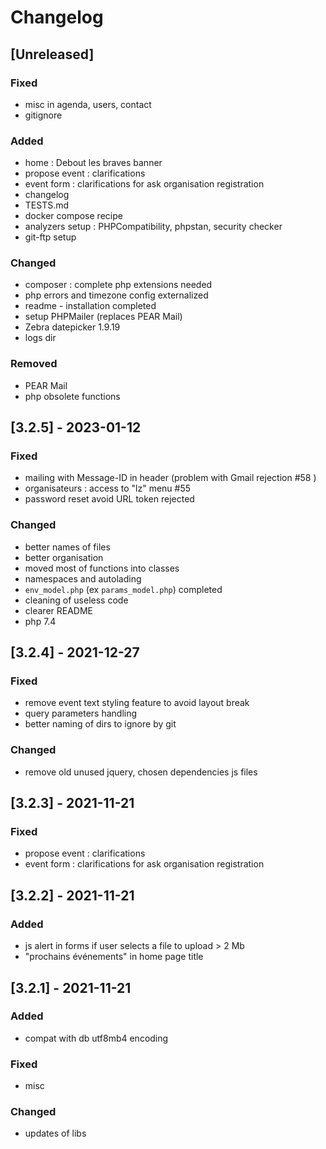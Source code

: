 # Changelog

## [Unreleased]

### Fixed
- misc in agenda, users, contact
- gitignore

### Added
- home : Debout les braves banner
- propose event : clarifications
- event form : clarifications for ask organisation registration 
- changelog
- TESTS.md
- docker compose recipe
- analyzers setup : PHPCompatibility, phpstan, security checker 
- git-ftp setup

### Changed

- composer : complete php extensions needed
- php errors and timezone config externalized
- readme - installation completed
- setup PHPMailer (replaces PEAR Mail)
- Zebra datepicker 1.9.19
- logs dir

### Removed

- PEAR Mail
- php obsolete functions

## [3.2.5] - 2023-01-12

### Fixed

- mailing with Message-ID in header (problem with Gmail rejection #58 )
- organisateurs : access to "lz" menu #55 
- password reset avoid URL token rejected

### Changed

- better names of files
- better organisation
- moved most of functions into classes
- namespaces and autolading
- `env_model.php` (ex `params_model.php`) completed
- cleaning of useless code
- clearer README
- php 7.4

## [3.2.4] - 2021-12-27

### Fixed

- remove event text styling feature to avoid layout break
-  query parameters handling
- better naming of dirs to ignore by git

### Changed

- remove old unused jquery, chosen dependencies js files


## [3.2.3] - 2021-11-21

### Fixed

- propose event : clarifications
- event form : clarifications for ask organisation registration 

## [3.2.2] - 2021-11-21

### Added

- js alert in forms if user selects a file to upload > 2 Mb
- "prochains événements" in home page title

## [3.2.1] - 2021-11-21

### Added

- compat with db utf8mb4 encoding

### Fixed

- misc 

### Changed

- updates of libs
